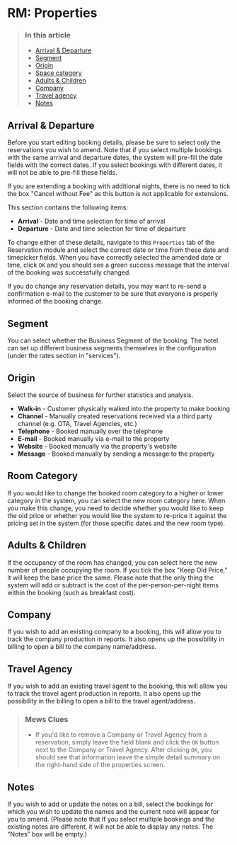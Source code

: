 # RM: Properties

> ### In this article
>
> * [Arrival & Departure](rm-properties.md#arrival-&-departure)
> * [Segment](rm-properties.md#segment)
> * [Origin](rm-properties.md#origin)
> * [Space category](rm-properties.md#space-category)
> * [Adults & Children](rm-properties.md#adults-&-children)
> * [Company](rm-properties.md#company)
> * [Travel agency](rm-properties.md#travel-agency)
> * [Notes](rm-properties.md#notes)

## Arrival & Departure

Before you start editing booking details, please be sure to select only the reservations you wish to amend. Note that if you select multiple bookings with the same arrival and departure dates, the system will pre-fill the date fields with the correct dates. If you select bookings with different dates, it will not be able to pre-fill these fields.

If you are extending a booking with additional nights, there is no need to tick the box "Cancel without Fee" as this button is not applicable for extensions.

This section contains the following items:

* **Arrival** - Date and time selection for time of arrival
* **Departure** - Date and time selection for time of departure

To change either of these details, navigate to this `Properties` tab of the Reservation module and select the correct date or time from these date and timepicker fields. When you have correctly selected the amended date or time, click `OK` and you should see a green success message that the interval of the booking was successfully changed.

If you do change any reservation details, you may want to re-send a confirmation e-mail to the customer to be sure that everyone is properly informed of the booking change.

## Segment

You can select whether the Business Segment of the booking. The hotel can set up different business segments themselves in the configuration \(under the rates section in "services"\).

## Origin

Select the source of business for further statistics and analysis.

* **Walk-in** - Customer physically walked into the property to make booking
* **Channel** - Manually created reservations received via a third party channel \(e.g. OTA, Travel Agencies, etc.\)
* **Telephone** - Booked manually over the telephone
* **E-mail** -  Booked manually via e-mail to the property 
* **Website** - Booked manually via the property's website
* **Message** - Booked manually by sending a message to the property

## Room Category

If you would like to change the booked room category to a higher or lower category in the system, you can select the new room category here. When you make this change, you need to decide whether you would like to keep the old price or whether you would like the system to re-price it against the pricing set in the system \(for those specific dates and the new room type\).

## Adults & Children

If the occupancy of the room has changed, you can select here the new number of people occupying the room. If you tick the box "Keep Old Price," it will keep the base price the same. Please note that the only thing the system will add or subtract is the cost of the per-person-per-night items within the booking \(such as breakfast cost\).

## Company

If you wish to add an existing company to a booking, this will allow you to track the company production in reports. It also opens up the possibility in billing to open a bill to the company name/address.

## Travel Agency

If you wish to add an existing travel agent to the booking, this will allow you to track the travel agent production in reports. It also opens up the possibility in the billing to open a bill to the travel agent/address.

> ### Mews Clues
>
> * If you'd like to remove a Company or Travel Agency from a reservation, simply leave the field blank and click the `OK` button next to the Company or Travel Agency. After clicking `OK`, you should see that information leave the simple detail summary on the right-hand side of the properties screen.

## Notes

If you wish to add or update the notes on a bill, select the bookings for which you wish to update the names and the current note will appear for you to amend. \(Please note that if you select multiple bookings and the existing notes are different, it will not be able to display any notes. The “Notes” box will be empty.\)

